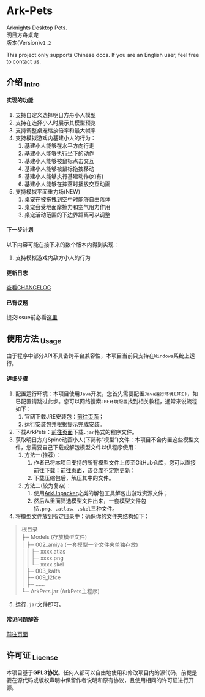 Ark-Pets
==========
Arknights Desktop Pets.  
明日方舟桌宠  
版本(Version)`v1.2`

This project only supports Chinese docs. If you are an English user, feel free to contact us.

## 介绍 <sub>Intro</sub>
#### 实现的功能
1. 支持自定义选择明日方舟小人模型
2. 支持在选择小人时展示其模型预览
3. 支持调整桌宠缩放倍率和最大帧率
4. 支持模拟游戏内基建小人的行为：
    1. 基建小人能够在水平方向行走
    2. 基建小人能够执行坐下的动作
    3. 基建小人能够被鼠标点击交互
    4. 基建小人能够被鼠标拖拽移动
    5. 基建小人能够执行基建动作(如有)
    5. 基建小人能够在摔落时播放交互动画
5. 支持模拟平面重力场(NEW)
    1. 桌宠在被拖拽到空中时能够自由落体
    2. 桌宠会受地面摩擦力和空气阻力作用
    3. 桌宠活动范围的下边界距离可以调整

#### 下一步计划
以下内容可能在接下来的数个版本内得到实现：
1. 支持模拟游戏内敌方小人的行为

#### 更新日志
[查看CHANGELOG](CHANGELOG.md)

#### 已有议题
提交Issue前必看[这里](docs/Issues.md)

## 使用方法 <sub>Usage</sub>
由于程序中部分API不具备跨平台兼容性，本项目当前只支持在`Windows`系统上运行。
#### 详细步骤
1. 配置运行环境：本项目使用`Java`开发，您首先需要配置`Java运行环境(JRE)`，如已配置请跳过此步。您可以网络搜索`JRE环境配置`找到相关教程，通常来说流程如下：
    1. 官网下载JRE安装包：[前往页面](https://www.java.com/download)；
    2. 运行安装包并根据提示完成安装。
2. 下载ArkPets：[前往页面](https://github.com/isHarryh/Ark-Pets/releases)下载`.jar`格式的程序文件。
3. 获取明日方舟Spine动画小人(下简称“模型”)文件：本项目不会内置这些模型文件，您需要自己下载或解包模型文件以供程序使用：
    1. 方法一(推荐)：
        1. 作者已将本项目支持的所有模型文件上传至GitHub仓库，您可以直接前往下载：[前往页面](https://github.com/isHarryh/Ark-Models)，该仓库不定期更新；
        2. 下载压缩包后，解压其中的文件。
    2. 方法二(较为复杂)：
        1. 使用[ArkUnpacker](https://github.com/isHarryh/Ark-Unpacker)之类的解包工具解包出游戏资源文件；
        2. 然后从里面筛选模型文件出来，一套模型文件包括`.png`、`.atlas`、`.skel`三种文件。
4. 将模型文件放到指定目录中：确保你的文件夹结构如下：
> 根目录  
> ├─ Models (存放模型文件)  
> │  ├─ 002_amiya (一套模型一个文件夹单独存放)  
> │  │  ├─ xxxx.atlas  
> │  │  ├─ xxxx.png  
> │  │  └─ xxxx.skel  
> │  ├─ 003_kalts  
> │  ├─ 009_12fce  
> │  ├─ ……  
> └─ ArkPets.jar (ArkPets主程序)  
5. 运行`.jar`文件即可。

#### 常见问题解答
[前往页面](docs/Q%26A.md)

## 许可证 <sub>License</sub>
本项目基于**GPL3协议**。任何人都可以自由地使用和修改项目内的源代码，前提是要在源代码或版权声明中保留作者说明和原有协议，且使用相同的许可证进行开源。
